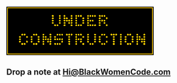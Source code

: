 ![Under Construction](https://raw.githubusercontent.com/debsaintvil/blackwomencode/gh-pages/ininterlinksyouthunder_constructionA.gif "Under Construction")
 

## Drop a note at Hi@BlackWomenCode.com
